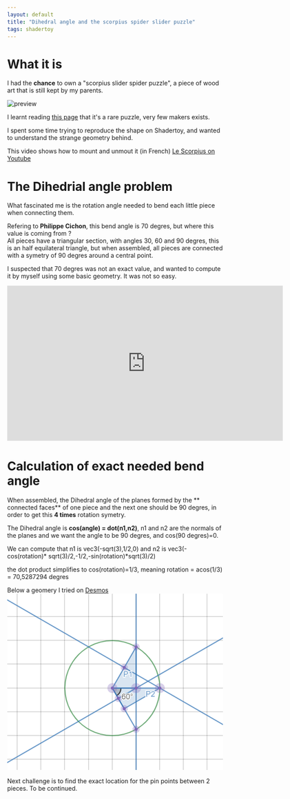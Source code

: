 ```yaml
---
layout: default
title: "Dihedral angle and the scorpius spider slider puzzle"
tags: shadertoy
---
```


# What it is

I had the **chance** to own a "scorpius slider spider puzzle", a piece of wood art that is still kept by my parents.

![preview](https://static.blog4ever.com/2008/06/213622/artfichier_213622_8769121_202010012502419.png)

I learnt reading [this page](https://www.lairdubois.fr/creations/14279-le-scorpius.html) that it's a rare puzzle, very few makers exists.

I spent some time trying to reproduce the shape on Shadertoy, and wanted to understand the strange geometry behind.

This video shows how to mount and unmout it (in French)
[Le Scorpius on Youtube](https://www.youtube.com/watch?time_continue=13&v=2orJ6rTSx2s&feature=emb_logo)

# The Dihedrial angle problem

What fascinated me is the rotation angle needed to bend each little piece when connecting them.

Refering to **Philippe Cichon**, this bend angle is 70 degres, but where this value is coming from ?  
All pieces have a triangular section, with angles 30, 60 and 90 degres, this is an half equilateral triangle, but when assembled, all pieces are connected with a symetry of 90 degres around a central point.

I suspected that 70 degres was not an exact value, and wanted to compute it by myself using some basic geometry. It was not so easy.

<iframe width="640" height="360" frameborder="0" src="https://www.shadertoy.com/embed/Nlf3W2?gui=true&t=10&paused=true&muted=false" allowfullscreen></iframe>

# Calculation of exact needed bend angle

When assembled, the Dihedral angle of the planes formed by the ** connected faces** of one piece and the next one should be 90 degres, in order to get this **4 times** rotation symetry.

The Dihedral angle is **cos(angle) = dot(n1,n2)**, n1 and n2 are the normals of the planes and we want the angle to be 90 degres, and cos(90 degres)=0.

We can compute that n1 is vec3(-sqrt(3),1/2,0) and n2 is vec3(-cos(rotation)* sqrt(3)/2,-1/2,-sin(rotation)*sqrt(3)/2)

the dot product simplifies to cos(rotation)=1/3, meaning rotation = acos(1/3) = 70,5287294 degres

Below a geomery I tried on [Desmos](https://www.desmos.com/geometry/g1cdjpyrzq)
![preview](/assets/images/dihedral_desmos.png)

Next challenge is to find the exact location for the pin points between 2 pieces. To be continued.
